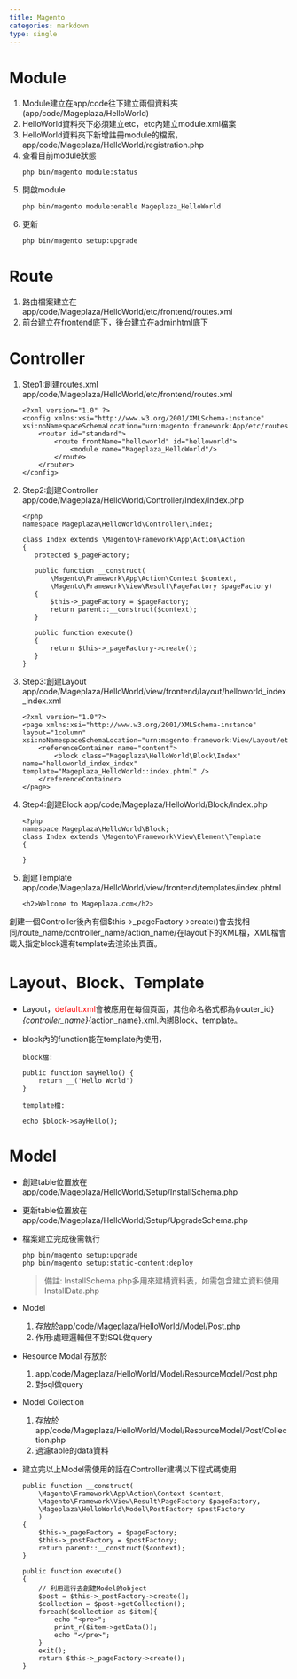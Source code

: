 ```yaml
---
title: Magento
categories: markdown
type: single
---
```


# Module 
1. Module建立在app/code往下建立兩個資料夾(app/code/Mageplaza/HelloWorld)
2. HelloWorld資料夾下必須建立etc，etc內建立module.xml檔案
3. HelloWorld資料夾下新增註冊module的檔案，app/code/Mageplaza/HelloWorld/registration.php
4. 查看目前module狀態 
    ```
    php bin/magento module:status
    ```
5. 開啟module 
    ```
    php bin/magento module:enable Mageplaza_HelloWorld
    ```
6. 更新
    ```
    php bin/magento setup:upgrade
    ```

# Route
1. 路由檔案建立在 app/code/Mageplaza/HelloWorld/etc/frontend/routes.xml
2. 前台建立在frontend底下，後台建立在adminhtml底下
# Controller

1. Step1:創建routes.xml
    app/code/Mageplaza/HelloWorld/etc/frontend/routes.xml
    ```
    <?xml version="1.0" ?>
    <config xmlns:xsi="http://www.w3.org/2001/XMLSchema-instance" xsi:noNamespaceSchemaLocation="urn:magento:framework:App/etc/routes.xsd">
        <router id="standard">
            <route frontName="helloworld" id="helloworld">
                <module name="Mageplaza_HelloWorld"/>
            </route>
        </router>
    </config>
    ```

2. Step2:創建Controller
    app/code/Mageplaza/HelloWorld/Controller/Index/Index.php
     ```
    <?php
    namespace Mageplaza\HelloWorld\Controller\Index;

    class Index extends \Magento\Framework\App\Action\Action
    {
        protected $_pageFactory;

        public function __construct(
            \Magento\Framework\App\Action\Context $context,
            \Magento\Framework\View\Result\PageFactory $pageFactory)
        {
            $this->_pageFactory = $pageFactory;
            return parent::__construct($context);
        }

        public function execute()
        {
            return $this->_pageFactory->create();
        }
    }
    ```
3. Step3:創建Layout
    app/code/Mageplaza/HelloWorld/view/frontend/layout/helloworld_index_index.xml
    ```
   <?xml version="1.0"?>
    <page xmlns:xsi="http://www.w3.org/2001/XMLSchema-instance" layout="1column" xsi:noNamespaceSchemaLocation="urn:magento:framework:View/Layout/etc/page_configuration.xsd">
        <referenceContainer name="content">
            <block class="Mageplaza\HelloWorld\Block\Index" name="helloworld_index_index" template="Mageplaza_HelloWorld::index.phtml" />
        </referenceContainer>
    </page>
    ```
4. Step4:創建Block
    app/code/Mageplaza/HelloWorld/Block/Index.php
    ```
    <?php
    namespace Mageplaza\HelloWorld\Block;
    class Index extends \Magento\Framework\View\Element\Template
    {

    }
    ```
5. 創建Template
    app/code/Mageplaza/HelloWorld/view/frontend/templates/index.phtml
    ```
    <h2>Welcome to Mageplaza.com</h2>
    ```

創建一個Controller後內有個$this->_pageFactory->create()會去找相同/route_name/controller_name/action_name/在layout下的XML檔，XML檔會載入指定block還有template去渲染出頁面。

# Layout、Block、Template

* Layout，<font style="color:red">default.xml</font>會被應用在每個頁面，其他命名格式都為{router_id}_{controller_name}_{action_name}.xml.內綁Block、template。

* block內的function能在template內使用，
    ```
    block檔:

    public function sayHello() {
        return __('Hello World')
    }

    template檔:

    echo $block->sayHello();
    ```

# Model
* 創建table位置放在 app/code/Mageplaza/HelloWorld/Setup/InstallSchema.php
* 更新table位置放在 app/code/Mageplaza/HelloWorld/Setup/UpgradeSchema.php

*   檔案建立完成後需執行 
    ```
    php bin/magento setup:upgrade
    php bin/magento setup:static-content:deploy
    ```
    > 備註: InstallSchema.php多用來建構資料表，如需包含建立資料使用InstallData.php

* Model  
    1. 存放於app/code/Mageplaza/HelloWorld/Model/Post.php
    2. 作用:處理邏輯但不對SQL做query
* Resource Modal 存放於
    1. app/code/Mageplaza/HelloWorld/Model/ResourceModel/Post.php
    2. 對sql做query
* Model Collection 
    1. 存放於app/code/Mageplaza/HelloWorld/Model/ResourceModel/Post/Collection.php
    2. 過濾table的data資料   
* 建立完以上Model需使用的話在Controller建構以下程式碼使用
    ```
    public function __construct(
		\Magento\Framework\App\Action\Context $context,
		\Magento\Framework\View\Result\PageFactory $pageFactory,
		\Mageplaza\HelloWorld\Model\PostFactory $postFactory
		)
    {
        $this->_pageFactory = $pageFactory;
        $this->_postFactory = $postFactory;
        return parent::__construct($context);
    }
    
    public function execute()
	{   
        // 利用這行去創建Model的object
		$post = $this->_postFactory->create();
		$collection = $post->getCollection();
		foreach($collection as $item){
			echo "<pre>";
			print_r($item->getData());
			echo "</pre>";
		}
		exit();
		return $this->_pageFactory->create();
	}
    ```
    
